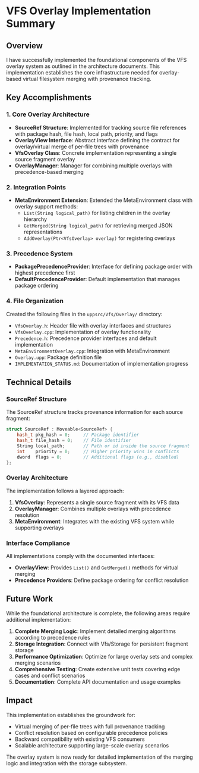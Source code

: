 # VFS Overlay Implementation Summary

## Overview

I have successfully implemented the foundational components of the VFS overlay system as outlined in the architecture documents. This implementation establishes the core infrastructure needed for overlay-based virtual filesystem merging with provenance tracking.

## Key Accomplishments

### 1. Core Overlay Architecture
- **SourceRef Structure**: Implemented for tracking source file references with package hash, file hash, local path, priority, and flags
- **OverlayView Interface**: Abstract interface defining the contract for overlay/virtual merge of per-file trees with provenance
- **VfsOverlay Class**: Concrete implementation representing a single source fragment overlay
- **OverlayManager**: Manager for combining multiple overlays with precedence-based merging

### 2. Integration Points
- **MetaEnvironment Extension**: Extended the MetaEnvironment class with overlay support methods:
  - `List(String logical_path)` for listing children in the overlay hierarchy
  - `GetMerged(String logical_path)` for retrieving merged JSON representations
  - `AddOverlay(Ptr<VfsOverlay> overlay)` for registering overlays
  
### 3. Precedence System
- **PackagePrecedenceProvider**: Interface for defining package order with highest precedence first
- **DefaultPrecedenceProvider**: Default implementation that manages package ordering

### 4. File Organization
Created the following files in the `uppsrc/Vfs/Overlay/` directory:
- `VfsOverlay.h`: Header file with overlay interfaces and structures
- `VfsOverlay.cpp`: Implementation of overlay functionality
- `Precedence.h`: Precedence provider interfaces and default implementation
- `MetaEnvironmentOverlay.cpp`: Integration with MetaEnvironment
- `Overlay.upp`: Package definition file
- `IMPLEMENTATION_STATUS.md`: Documentation of implementation progress

## Technical Details

### SourceRef Structure
The SourceRef structure tracks provenance information for each source fragment:
```cpp
struct SourceRef : Moveable<SourceRef> {
    hash_t pkg_hash = 0;     // Package identifier
    hash_t file_hash = 0;    // File identifier  
    String local_path;       // Path or id inside the source fragment
    int    priority = 0;     // Higher priority wins in conflicts
    dword  flags = 0;        // Additional flags (e.g., disabled)
};
```

### Overlay Architecture
The implementation follows a layered approach:
1. **VfsOverlay**: Represents a single source fragment with its VFS data
2. **OverlayManager**: Combines multiple overlays with precedence resolution
3. **MetaEnvironment**: Integrates with the existing VFS system while supporting overlays

### Interface Compliance
All implementations comply with the documented interfaces:
- **OverlayView**: Provides `List()` and `GetMerged()` methods for virtual merging
- **Precedence Providers**: Define package ordering for conflict resolution

## Future Work

While the foundational architecture is complete, the following areas require additional implementation:

1. **Complete Merging Logic**: Implement detailed merging algorithms according to precedence rules
2. **Storage Integration**: Connect with Vfs/Storage for persistent fragment storage
3. **Performance Optimization**: Optimize for large overlay sets and complex merging scenarios
4. **Comprehensive Testing**: Create extensive unit tests covering edge cases and conflict scenarios
5. **Documentation**: Complete API documentation and usage examples

## Impact

This implementation establishes the groundwork for:
- Virtual merging of per-file trees with full provenance tracking
- Conflict resolution based on configurable precedence policies
- Backward compatibility with existing VFS consumers
- Scalable architecture supporting large-scale overlay scenarios

The overlay system is now ready for detailed implementation of the merging logic and integration with the storage subsystem.